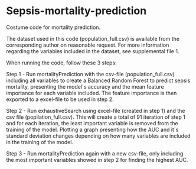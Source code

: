 # Sepsis-mortality-prediction
Costume code for mortality prediction. 

The dataset used in this code (population_full.csv) is available from the corresponding author on reasonable request.
For more information regarding the variables included in the dataset, see supplemental file 1.

When running the code, follow these 3 steps:

Step 1 - Run mortalityPrediction with the csv-file (population_full.csv) including all variables to create a Balanced Random Forest to predict sepsis mortality, presenting the model´s accuracy and the mean feature importance for each variable included. The feature importance is then exported to a excel-file to be used in step 2.

Step 2 - Run exhaustiveSearch using excel-file (created in step 1) and the csv file (popilation_full.csv). This will create a total of 91 iteration of step 1 and for each iteration, the least important variable is removed from the training of the model. Plotting a graph presenting how the AUC and it´s standard deviation changes depending on how many variables are included in the training of the model.

Step 3 - Run mortalityPrediction again with a new csv-file, only including the most important variables showed in step 2 for finding the highest AUC.
